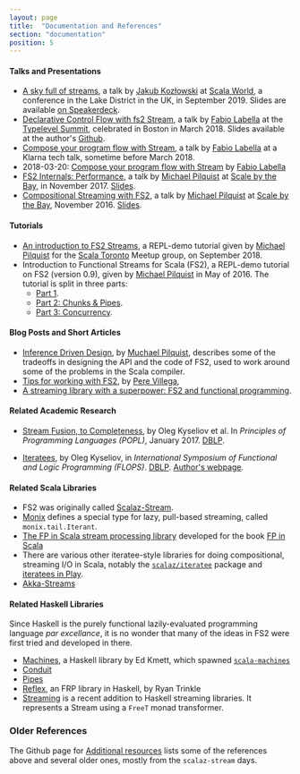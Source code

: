 ```yaml
---
layout: page
title:  "Documentation and References"
section: "documentation"
position: 5
---
```


#### Talks and Presentations

* [A sky full of streams](https://www.youtube.com/watch?v=oluPEFlXumw), a talk by [Jakub Kozłowski][3] at [Scala World](https://scala.world), a conference in the Lake District in the UK, in September 2019. Slides are available [on Speakerdeck](https://speakerdeck.com/kubukoz/a-sky-full-of-streams).
* [Declarative Control Flow with fs2 Stream](https://www.youtube.com/watch?v=YSN__0VEsaw), a talk by [Fabio Labella][1] at the [Typelevel Summit](https://typelevel.org/event/2018-03-summit-boston/), celebrated in Boston in March 2018. Slides available at the author's [Github](https://github.com/SystemFw/TL-Summit-Boston-2018).
* [Compose your program flow with Stream](https://www.youtube.com/watch?v=x3GLwl1FxcA), a talk by [Fabio Labella][1] at a Klarna tech talk, sometime before March 2018. 
* 2018-03-20: [Compose your program flow with Stream](https://www.youtube.com/watch?v=x3GLwl1FxcA) by [Fabio Labella][1]
* [FS2 Internals: Performance](https://www.youtube.com/watch?v=TXxzMF14pxU), a talk by [Michael Pilquist][2] at [Scale by the Bay](http://2017.scale.bythebay.io/), in November 2017. [Slides](https://speakerdeck.com/mpilquist/fs2-internals).
* [Compositional Streaming with FS2](https://www.youtube.com/watch?v=oFk8-a1FSP0), a talk by [Michael Pilquist][2] at [Scale by the Bay](http://scala.bythebay.io/), November 2016. [Slides](https://speakerdeck.com/mpilquist/compositional-streaming-with-fs2).


#### Tutorials

* [An introduction to FS2 Streams](https://www.youtube.com/watch?v=B1wb4fIdtn4&t=3094s), a REPL-demo tutorial given by [Michael Pilquist][2] for the [Scala Toronto](https://www.meetup.com/scalator/events/254059603/) Meetup group, on September 2018.
* Introduction to Functional Streams for Scala (FS2), a REPL-demo tutorial on FS2 (version 0.9), given by [Michael Pilquist][2] in May of 2016. The tutorial is split in three parts:
  * [Part 1](https://www.youtube.com/watch?v=cahvyadYfX8).
  * [Part 2: Chunks & Pipes](https://www.youtube.com/watch?v=HM0mOu5o2uA).
  * [Part 3: Concurrency](https://www.youtube.com/watch?v=8YxcB6PIUDg).


#### Blog Posts and Short Articles

* [Inference Driven Design](https://mpilquist.github.io/blog/2018/07/04/fs2/), by [Muchael Pilquist][2], describes some of the tradeoffs in designing the API and the code of FS2, used to work around some of the problems in the Scala compiler. 
* [Tips for working with FS2](https://underscore.io/blog/posts/2018/03/20/fs2.html), by [Pere Villega](https://github.com/pvillega),
* [A streaming library with a superpower: FS2 and functional programming](https://medium.freecodecamp.org/a-streaming-library-with-a-superpower-fs2-and-functional-programming-6f602079f70a). 


#### Related Academic Research

* [Stream Fusion, to Completeness](https://arxiv.org/abs/1612.06668), by Oleg Kyseliov et al. In _Principles of Programming Languages (POPL)_, January 2017. [DBLP](https://dblp.uni-trier.de/rec/bibtex/conf/popl/KiselyovBPS17).

* [Iteratees](okmij.org/ftp/Haskell/Iteratee/describe.pdf), by Oleg Kyseliov, in _International Symposium of Functional and Logic Programming (FLOPS)_. [DBLP](https://dblp.uni-trier.de/rec/bibtex/conf/flops/Kiselyov12). [Author's webpage](http://okmij.org/ftp/Haskell/Iteratee/).


#### Related Scala Libraries

* FS2 was originally called [Scalaz-Stream](https://github.com/scalaz/scalaz-stream).
* [Monix](https://monix.io/) defines a special type for lazy, pull-based streaming, called `monix.tail.Iterant`.
* [The FP in Scala stream processing library](https://github.com/fpinscala/fpinscala/blob/master/answers/src/main/scala/fpinscala/streamingio/StreamingIO.scala) developed for the book [FP in Scala](https://www.manning.com/books/functional-programming-in-scala)
* There are various other iteratee-style libraries for doing compositional, streaming I/O in Scala, notably the [`scalaz/iteratee`](https://github.com/scalaz/scalaz/tree/scalaz-seven/iteratee) package and [iteratees in Play](https://www.playframework.com/documentation/2.0/Iteratees).
* [Akka-Streams](https://doc.akka.io/docs/akka/2.5/stream/index.html)

#### Related Haskell Libraries

Since Haskell is the purely functional lazily-evaluated programming language _par excellance_, it is no wonder that many of the ideas in FS2 were first tried and developed in there.

* [Machines](https://github.com/ekmett/machines/), a Haskell library by Ed Kmett, which spawned [`scala-machines`](https://github.com/runarorama/scala-machines)
* [Conduit](http://hackage.haskell.org/package/conduit)
* [Pipes](http://hackage.haskell.org/package/pipes)
* [Reflex](https://hackage.haskell.org/package/reflex), an FRP library in Haskell, by Ryan Trinkle
* [Streaming](http://hackage.haskell.org/package/streaming) is a recent addition to Haskell streaming libraries. It represents a Stream using a `FreeT` monad transformer.


[1]: https://github.com/SystemFw
[2]: https://github.com/mpilquist
[3]: https://github.com/kubukoz


### Older References ###

The Github page for [Additional resources](https://github.com/functional-streams-for-scala/fs2/wiki/Additional-Resources) lists some of the references above and several older ones, mostly from the `scalaz-stream` days. 


